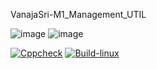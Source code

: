 VanajaSri-M1_Management_UTIL

![image](https://user-images.githubusercontent.com/98846705/154530453-373a93f6-a287-4bde-8e94-c3648c28ef8d.png)    ![image](https://user-images.githubusercontent.com/98846705/154530496-3112cf70-1dd6-4378-8aef-11073b85bc7e.png)


[![Cppcheck](https://github.com/VanajaSri/M1_Management_UTIL/actions/workflows/static_check.yml/badge.svg)](https://github.com/VanajaSri/M1_Management_UTIL/actions/workflows/static_check.yml)     [![Build-linux](https://github.com/VanajaSri/M1_Management_UTIL/actions/workflows/Build-linux.yml/badge.svg)](https://github.com/VanajaSri/M1_Management_UTIL/actions/workflows/Build-linux.yml)


